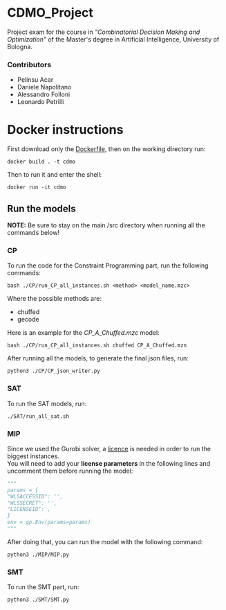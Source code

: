 # CDMO_Project
Project exam for the course in _"Combinatorial Decision Making and Optimization"_ of the Master's degree in Artificial Intelligence, University of Bologna.
### Contributors
- Pelinsu Acar
- Daniele Napolitano
- Alessandro Folloni
- Leonardo Petrilli

# Docker instructions
First download only the <a href="https://github.com/pelinsuacar/CDMO_Project/blob/main/Dockerfile">Dockerfile</a>, then on the working directory run:

```
docker build . -t cdmo
```
Then to run it and enter the shell:
```
docker run -it cdmo
```
## Run the models
**NOTE:** Be sure to stay on the main /src directory when running all the commands below!

### CP
To run the code for the Constraint Programming part, run the following commands:
```
bash ./CP/run_CP_all_instances.sh <method> <model_name.mzc>
```
Where the possible methods are:
- chuffed
- gecode

Here is an example for the _CP_A_Chuffed.mzc_ model:
```
bash ./CP/run_CP_all_instances.sh chuffed CP_A_Chuffed.mzn
```

After running all the models, to generate the final json files, run:
```
python3 ./CP/CP_json_writer.py
```

### SAT
To run the SAT models, run:
```
./SAT/run_all_sat.sh
```

### MIP
Since we used the Gurobi solver, a <a href="https://www.gurobi.com/solutions/gurobi-optimizer/?campaignid=2027425882&adgroupid=138872525680&creative=596136109143&keyword=gurobi%20license&matchtype=e&_bn=g&gad_source=1&gclid=CjwKCAiAzc2tBhA6EiwArv-i6QzG3C48HySxbs07F6mmt1CsZH_kHf4i3Iz25G8J2SFh1Qj67lGefhoCAncQAvD_BwE">licence</a> is needed in order to run the biggest instances.<br>
You will need to add your **license parameters** in the following lines and uncomment them before running the model:
``` python
"""
params = {
"WLSACCESSID": '',
"WLSSECRET": '',
"LICENSEID": ,
}
env = gp.Env(params=params)
"""
```
After doing that, you can run the model with the following command:
```
python3 ./MIP/MIP.py
```

### SMT
To run the SMT part, run:
```
python3 ./SMT/SMT.py
```

